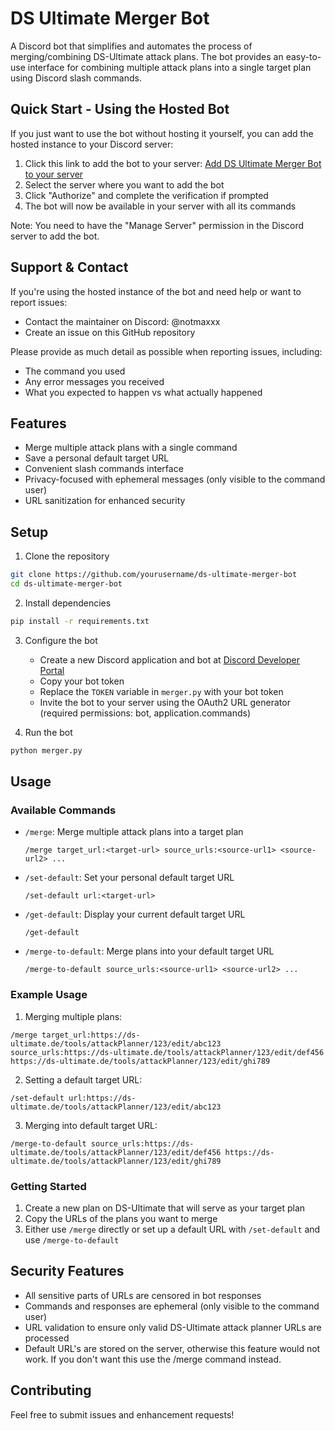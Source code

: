 # DS Ultimate Merger Bot

A Discord bot that simplifies and automates the process of merging/combining DS-Ultimate attack plans. The bot provides an easy-to-use interface for combining multiple attack plans into a single target plan using Discord slash commands.

## Quick Start - Using the Hosted Bot

If you just want to use the bot without hosting it yourself, you can add the hosted instance to your Discord server:

1. Click this link to add the bot to your server: [Add DS Ultimate Merger Bot to your server](https://discord.com/oauth2/authorize?client_id=1314949784171184229)
2. Select the server where you want to add the bot
3. Click "Authorize" and complete the verification if prompted
4. The bot will now be available in your server with all its commands

Note: You need to have the "Manage Server" permission in the Discord server to add the bot.

## Support & Contact

If you're using the hosted instance of the bot and need help or want to report issues:
- Contact the maintainer on Discord: @notmaxxx
- Create an issue on this GitHub repository

Please provide as much detail as possible when reporting issues, including:
- The command you used
- Any error messages you received
- What you expected to happen vs what actually happened

## Features

- Merge multiple attack plans with a single command
- Save a personal default target URL
- Convenient slash commands interface
- Privacy-focused with ephemeral messages (only visible to the command user)
- URL sanitization for enhanced security

## Setup

1. Clone the repository
```bash
git clone https://github.com/yourusername/ds-ultimate-merger-bot
cd ds-ultimate-merger-bot
```

2. Install dependencies
```bash
pip install -r requirements.txt
```

3. Configure the bot
   - Create a new Discord application and bot at [Discord Developer Portal](https://discord.com/developers/applications)
   - Copy your bot token
   - Replace the `TOKEN` variable in `merger.py` with your bot token
   - Invite the bot to your server using the OAuth2 URL generator (required permissions: bot, application.commands)

4. Run the bot
```bash
python merger.py
```

## Usage

### Available Commands

- `/merge`: Merge multiple attack plans into a target plan
  ```
  /merge target_url:<target-url> source_urls:<source-url1> <source-url2> ...
  ```

- `/set-default`: Set your personal default target URL
  ```
  /set-default url:<target-url>
  ```

- `/get-default`: Display your current default target URL
  ```
  /get-default
  ```

- `/merge-to-default`: Merge plans into your default target URL
  ```
  /merge-to-default source_urls:<source-url1> <source-url2> ...
  ```

### Example Usage

1. Merging multiple plans:
```
/merge target_url:https://ds-ultimate.de/tools/attackPlanner/123/edit/abc123 source_urls:https://ds-ultimate.de/tools/attackPlanner/123/edit/def456 https://ds-ultimate.de/tools/attackPlanner/123/edit/ghi789
```

2. Setting a default target URL:
```
/set-default url:https://ds-ultimate.de/tools/attackPlanner/123/edit/abc123
```

3. Merging into default target URL:
```
/merge-to-default source_urls:https://ds-ultimate.de/tools/attackPlanner/123/edit/def456 https://ds-ultimate.de/tools/attackPlanner/123/edit/ghi789
```

### Getting Started

1. Create a new plan on DS-Ultimate that will serve as your target plan
2. Copy the URLs of the plans you want to merge
3. Either use `/merge` directly or set up a default URL with `/set-default` and use `/merge-to-default`

## Security Features

- All sensitive parts of URLs are censored in bot responses
- Commands and responses are ephemeral (only visible to the command user)
- URL validation to ensure only valid DS-Ultimate attack planner URLs are processed
- Default URL's are stored on the server, otherwise this feature would not work. If you don't want this use the /merge command instead.

## Contributing

Feel free to submit issues and enhancement requests!
